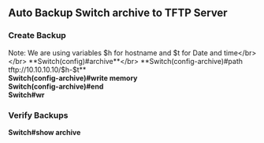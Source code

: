 ## Auto Backup Switch archive to TFTP Server

### Create Backup
Note: We are using variables $h for hostname and $t for Date and time</br></br>
**Switch(config)#archive**</br>
**Switch(config-archive)#path tftp://10.10.10.10/$h-$t**</br>
**Switch(config-archive)#write memory**</br>
**Switch(config-archive)#end**</br>
**Switch#wr**</br>

### Verify Backups
**Switch#show archive**
